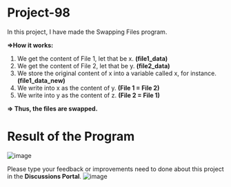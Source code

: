 # Project-98
In this project, I have made the Swapping Files program.

**=>How it works:**

1. We get the content of File 1, let that be x. **(file1_data)**
2. We get the content of File 2, let that be y. **(file2_data)**
3. We store the original content of x into a variable called x, for instance. **(file1_data_new)**
4. We write into x as the content of y. **(File 1 = File 2)**
5. We write into y as the content of z. **(File 2 = File 1)**

**=> Thus, the files are swapped.**

# Result of the Program
![image](https://github.com/yb-projects/Project-98/assets/148340445/73f887b8-71b4-4f59-a315-ce448b987d6f)

Please type your feedback or improvements need to done about this project in the **Discussions Portal**.
![image](https://github.com/yb-projects/Project-98/assets/148340445/412bbfe0-3caf-470a-afa9-558cb1659ad8)

